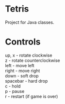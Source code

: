 # Tetris
Project for Java classes.
# Controls
up, x - rotate clockwise\
z - rotate counterclockwise\
left - move left\
right - move right\
down - soft drop\
spacebar - hard drop\
c - hold\
p - pause\
r - restart (if game is over)
